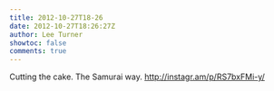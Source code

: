 ```yaml
---
title: 2012-10-27T18-26
date: 2012-10-27T18:26:27Z
author: Lee Turner
showtoc: false
comments: true
---
```


Cutting the cake. The Samurai way. http://instagr.am/p/RS7bxFMi-y/

